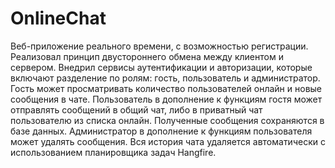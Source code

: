 # OnlineChat
Веб-приложение реального времени, с возможностью регистрации. Реализовал принцип двустороннего обмена между клиентом и сервером. Внедрил сервисы аутентификации и авторизации, которые включают разделение по ролям: гость, пользователь и администратор. Гость может просматривать количество пользователей онлайн и новые сообщения в чате. Пользователь в дополнение к функциям гостя может отправлять сообщений в общий чат, либо в приватный чат пользователю из списка онлайн. Полученные сообщения сохраняются в базе данных. Администратор в дополнение к функциям пользователя может удалять сообщения. Вся история чата удаляется автоматически с использованием планировщика задач Hangfire.
